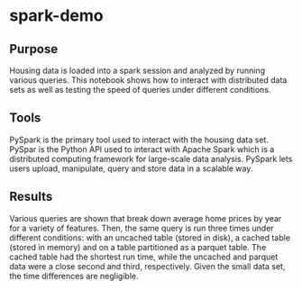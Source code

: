 # spark-demo

## Purpose
Housing data is loaded into a spark session and analyzed by running various queries. This notebook shows how to interact with distributed data sets as well as testing the speed of queries under different conditions.

## Tools
PySpark is the primary tool used to interact with the housing data set. PySpar is the Python API used to interact with Apache Spark which is a distributed computing framework for large-scale data analysis. PySpark lets users upload, manipulate, query and store data in a scalable way.

## Results
Various queries are shown that break down average home prices by year for a variety of features. Then, the same query is run three times under different conditions: with an uncached table (stored in disk), a cached table (stored in memory) and on a table partitioned as a parquet table. The cached table had the shortest run time, while the uncached and parquet data were a close second and third, respectively. Given the small data set, the time differences are negligible.

